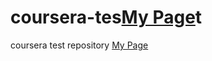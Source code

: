 # coursera-tes<a href="index.html">My Page</a>t
coursera test repository
<a href="index.html">My Page</a>
